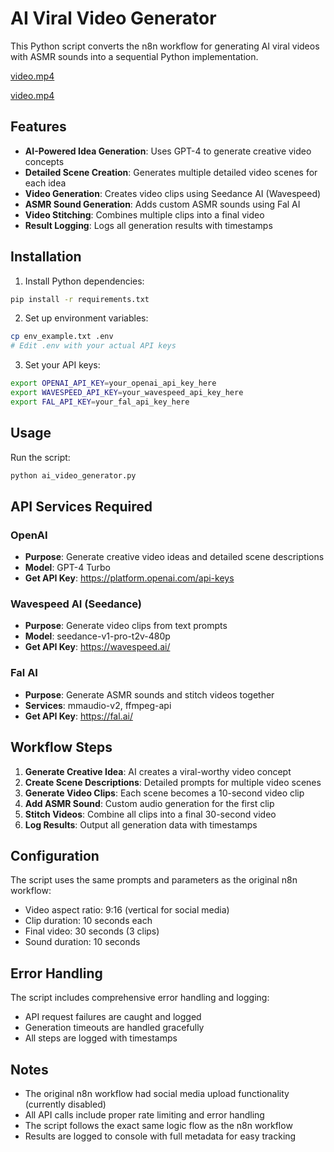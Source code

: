 # AI Viral Video Generator

This Python script converts the n8n workflow for generating AI viral videos with ASMR sounds into a sequential Python implementation.

[video.mp4](https://github.com/user-attachments/assets/37fe24ba-e944-46ef-b6ba-cd33080afede)

[video.mp4](https://github.com/user-attachments/assets/9e27a96b-38db-46d9-94e5-b619bef07ee1)


## Features

- **AI-Powered Idea Generation**: Uses GPT-4 to generate creative video concepts
- **Detailed Scene Creation**: Generates multiple detailed video scenes for each idea
- **Video Generation**: Creates video clips using Seedance AI (Wavespeed)
- **ASMR Sound Generation**: Adds custom ASMR sounds using Fal AI
- **Video Stitching**: Combines multiple clips into a final video
- **Result Logging**: Logs all generation results with timestamps

## Installation

1. Install Python dependencies:
```bash
pip install -r requirements.txt
```

2. Set up environment variables:
```bash
cp env_example.txt .env
# Edit .env with your actual API keys
```

3. Set your API keys:
```bash
export OPENAI_API_KEY=your_openai_api_key_here
export WAVESPEED_API_KEY=your_wavespeed_api_key_here
export FAL_API_KEY=your_fal_api_key_here
```

## Usage

Run the script:
```bash
python ai_video_generator.py
```

## API Services Required

### OpenAI
- **Purpose**: Generate creative video ideas and detailed scene descriptions
- **Model**: GPT-4 Turbo
- **Get API Key**: https://platform.openai.com/api-keys

### Wavespeed AI (Seedance)
- **Purpose**: Generate video clips from text prompts
- **Model**: seedance-v1-pro-t2v-480p
- **Get API Key**: https://wavespeed.ai/

### Fal AI
- **Purpose**: Generate ASMR sounds and stitch videos together
- **Services**: mmaudio-v2, ffmpeg-api
- **Get API Key**: https://fal.ai/


## Workflow Steps

1. **Generate Creative Idea**: AI creates a viral-worthy video concept
2. **Create Scene Descriptions**: Detailed prompts for multiple video scenes
3. **Generate Video Clips**: Each scene becomes a 10-second video clip
4. **Add ASMR Sound**: Custom audio generation for the first clip
5. **Stitch Videos**: Combine all clips into a final 30-second video
6. **Log Results**: Output all generation data with timestamps

## Configuration

The script uses the same prompts and parameters as the original n8n workflow:
- Video aspect ratio: 9:16 (vertical for social media)
- Clip duration: 10 seconds each
- Final video: 30 seconds (3 clips)
- Sound duration: 10 seconds

## Error Handling

The script includes comprehensive error handling and logging:
- API request failures are caught and logged
- Generation timeouts are handled gracefully
- All steps are logged with timestamps

## Notes

- The original n8n workflow had social media upload functionality (currently disabled)
- All API calls include proper rate limiting and error handling
- The script follows the exact same logic flow as the n8n workflow
- Results are logged to console with full metadata for easy tracking
